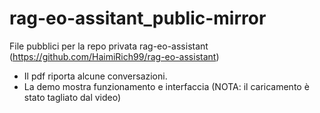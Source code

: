 # rag-eo-assitant_public-mirror
File pubblici per la repo privata rag-eo-assistant (https://github.com/HaimiRich99/rag-eo-assistant)

* Il pdf riporta alcune conversazioni.
* La demo mostra funzionamento e interfaccia (NOTA: il caricamento è stato tagliato dal video)

